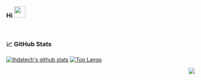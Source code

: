 ### Hi <img src="https://raw.githubusercontent.com/wasabeef/wasabeef/master/icons/wave.gif" width="30px">
<br/>

### 📈 GitHub Stats

[![Ihdatech's github stats](https://github-readme-stats.ihdatech.vercel.app/api?username=ihdatech&show_icons=true&line_height=21&show_icons=true&theme=vue&hide_border=true)](https://github.com/anuraghazra/github-readme-stats)
[![Top Langs](https://github-readme-stats.vercel.app/api/top-langs/?username=ihdatech&show_icons=true&layout=compact&theme=vue&hide_border=true)](https://github.com/anuraghazra/github-readme-stats)


<img src="https://komarev.com/ghpvc/?username=ihdatech&color=blue&style=flat-square&label=visitors" align="right" />
